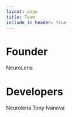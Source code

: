 ```yaml
---
layout: page
title: Team
include_in_header: true
---
```


# Founder
NeuroLena

# Developers
Neurolena
Tony Ivanova

